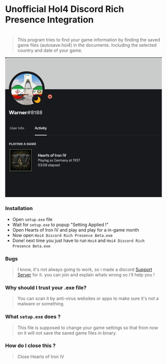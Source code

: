 # Unofficial HoI4 Discord Rich Presence Integration
#
#
> This program tries to find your game information by finding the saved game files (autosave.hoi4) in the documents. Including the selected country and date of your game.

![Preview](image.jpg)
### Installation
* Open `setup.exe` file
* Wait for `setup.exe` to popup "Setting Applied !"
* Open Hearts of Iron IV and play and play for a in-game month
* Now open `Hoi4 Discord Rich Presence Beta.exe` 
* Done! next time you just have to run `Hoi4` and `Hoi4 Discord Rich Presence Beta.exe`

### Bugs
> I know, it's not always going to work,
> so i made a discord [Support Server](https://discord.gg/8EeNbmJPQU) for it.
> you can join and explain whats wrong so i'll help you !

### Why should I trust your .exe file?
> You can scan it by anti-virus websites or apps to make sure it's not a malware or something.

### What `setup.exe` does ?
> This file is supposed to change your game settings so that from now on it will not save the saved game files in binary.

### How do I close this ?
> Close Hearts of Iron IV
